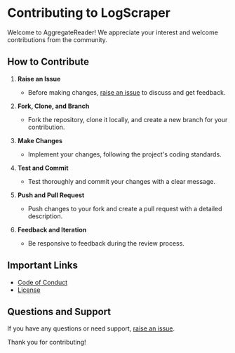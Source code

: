 # Contributing to LogScraper

Welcome to AggregateReader! We appreciate your interest and welcome contributions from the community.

## How to Contribute

1. **Raise an Issue**
   - Before making changes, [raise an issue](https://github.com/rambo3000/AggregateReader/issues) to discuss and get feedback.

2. **Fork, Clone, and Branch**
   - Fork the repository, clone it locally, and create a new branch for your contribution.

3. **Make Changes**
   - Implement your changes, following the project's coding standards.

4. **Test and Commit**
   - Test thoroughly and commit your changes with a clear message.

5. **Push and Pull Request**
   - Push changes to your fork and create a pull request with a detailed description.

6. **Feedback and Iteration**
   - Be responsive to feedback during the review process.

## Important Links

- [Code of Conduct](CODE_OF_CONDUCT.md)
- [License](LICENSE)

## Questions and Support

If you have any questions or need support, [raise an issue](https://github.com/rambo3000/AggregateReader/issues).

Thank you for contributing!
